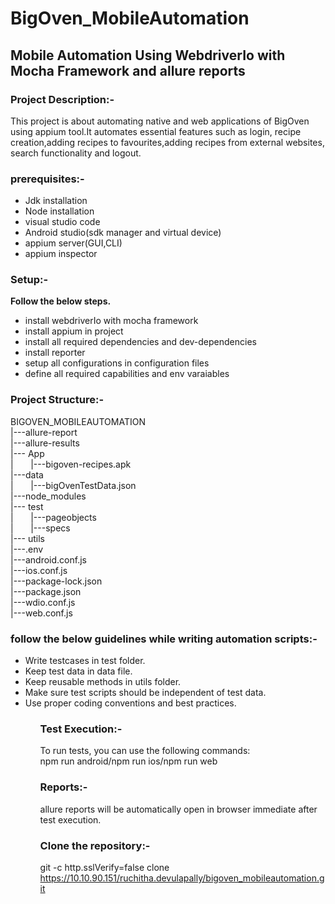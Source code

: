 # BigOven_MobileAutomation
 <h2>Mobile Automation Using WebdriverIo with Mocha Framework and allure reports</h2>

<h3>Project Description:-</h3> This project is about automating native and web applications of BigOven using appium tool.It automates essential features such as login, recipe creation,adding recipes to favourites,adding recipes from external websites, search functionality and logout.

<h3>prerequisites:-</h3>
<ul>
           <li> Jdk installation</li>
           <li> Node installation</li>
           <li> visual studio code</li>
           <li> Android studio(sdk manager and virtual device)</li>
           <li> appium server(GUI,CLI)</li>
           <li> appium inspector</li>
 </ul>

<h3>Setup:-</h3>

<b>Follow the below steps.</b><br>
<ul>
<li> install webdriverIo with mocha framework</li>
<li> install appium in project </li>
<li> install all required dependencies and dev-dependencies</li>
<li> install reporter </li>
<li> setup all configurations in configuration files</li>
<li> define all required capabilities and env varaiables</li>
</ul>
<h3>Project Structure:-</h3>

 BIGOVEN_MOBILEAUTOMATION<br>
      |---allure-report<br>
      |---allure-results<br>
      |--- App<br>
      |    &nbsp;&nbsp;&nbsp;&nbsp;&nbsp;   |---bigoven-recipes.apk<br>
      |---data<br>
      |    &nbsp;&nbsp;&nbsp;&nbsp;&nbsp;   |---bigOvenTestData.json<br>
      |---node_modules<br>
      |--- test<br>
      |    &nbsp;&nbsp;&nbsp;&nbsp;&nbsp;   |---pageobjects<br>
      |    &nbsp;&nbsp;&nbsp;&nbsp;&nbsp;   |---specs<br>
      |--- utils<br>
      |---.env<br>
      |---android.conf.js<br>
      |---ios.conf.js<br>
      |---package-lock.json<br>
      |---package.json<br>
      |---wdio.conf.js<br>
      |---web.conf.js<br>

<h3>follow the below guidelines while writing automation scripts:-</h3>
<ul>
<li>Write testcases in test folder.</li>
<li>Keep test data in data file.</li>
<li>Keep reusable methods in utils folder.</li>
<li>Make sure test scripts should be independent of test data.</li>
<li>Use proper coding conventions and best practices.</li>
<ul>

<h3>Test Execution:-</h3>

To run tests, you can use the following commands:<br>
npm run android/npm run ios/npm run web

<h3>Reports:-</h3>

allure reports will be automatically open in browser immediate after test execution.

<h3>Clone the repository:-</h3>

git -c http.sslVerify=false clone https://10.10.90.151/ruchitha.devulapally/bigoven_mobileautomation.git